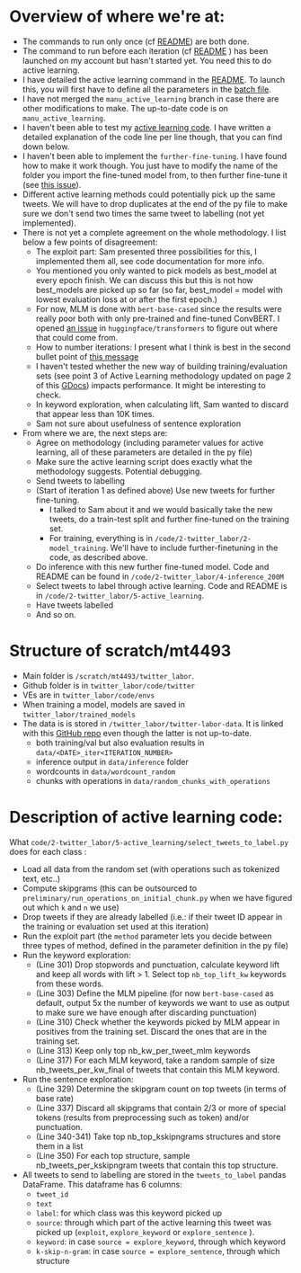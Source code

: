 # Overview of where we're at:

- The commands to run only once (cf [README](https://github.com/spfraib/twitter/tree/manu_active_learning/code/2-twitter_labor/5-active_learning#commands-to-run-only-once)) are both done.
- The command to run before each iteration (cf [README](https://github.com/spfraib/twitter/tree/manu_active_learning/code/2-twitter_labor/5-active_learning#to-run-after-each-iteration) ) has been launched on my account but hasn't started yet. You need this to do active learning.
- I have detailed the active learning command in the [README](https://github.com/spfraib/twitter/tree/manu_active_learning/code/2-twitter_labor/5-active_learning#active-learning-1). To launch this, you will first have to define all the parameters in the [batch file](https://github.com/spfraib/twitter/blob/manu_active_learning/code/2-twitter_labor/5-active_learning/select_tweets_to_label.sbatch).
- I have not merged the `manu_active_learning` branch in case there are other modifications to make. The up-to-date code is on `manu_active_learning`.
- I haven't been able to test my [active learning code](https://github.com/spfraib/twitter/blob/manu_active_learning/code/2-twitter_labor/5-active_learning/select_tweets_to_label.py). I have written a detailed explanation of the code line per line though, that you can find down below.
- I haven't been able to implement the `further-fine-tuning`. I have found how to make it work though. You just have to modify the name of the folder you import the fine-tuned model from, to then further fine-tune it (see [this issue](https://github.com/ThilinaRajapakse/simpletransformers/issues/428)).
- Different active learning methods could potentially pick up the same tweets. We will have to drop duplicates at the end of the py file to make sure we don't send two times the same tweet to labelling (not yet implemented). 
- There is not yet a complete agreement on the whole methodology. I list below a few points of disagreement:
    - The exploit part: Sam presented three possibilities for this, I implemented them all, see code documentation for more info.
    - You mentioned you only wanted to pick models as best_model at every epoch finish. We can discuss this but this is not how best_models are picked up so far (so far, best_model = model with lowest evaluation loss at or after the first epoch.)
    - For now, MLM is done with `bert-base-cased` since the results were really poor both with only pre-trained and fine-tuned ConvBERT. I opened [an issue](https://github.com/huggingface/transformers/issues/7007) in `huggingface/transformers` to figure out where that could come from. 
    - How to number iterations: I present what I think is best in the second bullet point of [this message](https://bigdatafusion.slack.com/archives/G012SA2NH51/p1599829669005600)
    - I haven't tested whether the new way of building training/evaluation sets (see point 3 of Active Learning methodology updated on page 2 of this [GDocs](https://docs.google.com/document/d/13tQQOjCHbUg_jJ_fGHeplJX5TwliqcQ_dQwrv7KoHPc/edit)) impacts performance. It might be interesting to check. 
    - In keyword exploration, when calculating lift, Sam wanted to discard that appear less than 10K times.
    - Sam not sure about usefulness of sentence exploration 
- From where we are, the next steps are:
    - Agree on methodology (including parameter values for active learning, all of these parameters are detailed in the py file)
    - Make sure the active learning script does exactly what the methodology suggests. Potential debugging.
    - Send tweets to labelling 
    - (Start of iteration 1 as defined above) Use new tweets for further fine-tuning. 
        - I talked to Sam about it and we would basically take the new tweets, do a train-test split and further fine-tuned on the training set. 
        - For training, everything is in `/code/2-twitter_labor/2-model_training`. We'll have to include further-finetuning in the code, as described above.
    - Do inference with this new further fine-tuned model. Code and README can be found in `/code/2-twitter_labor/4-inference_200M`
    - Select tweets to label through active learning. Code and README is in `/code/2-twitter_labor/5-active_learning`.
    - Have tweets labelled
    - And so on.
    



# Structure of scratch/mt4493

- Main folder is `/scratch/mt4493/twitter_labor`. 
- Github folder is in `twitter_labor/code/twitter`
- VEs are in `twitter_labor/code/envs`
- When training a model, models are saved in `twitter_labor/trained_models`
- The data is is stored in `/twitter_labor/twitter-labor-data`. It is linked with this [GitHub repo](https://github.com/manueltonneau/twitter-labor-data) even though the latter is not up-to-date.
    - both training/val but also evaluation results in `data/<DATE>_iter<ITERATION_NUMBER>`
    - inference output in `data/inference` folder
    - wordcounts in `data/wordcount_random`
     - chunks with operations in  `data/random_chunks_with_operations`
 

# Description of active learning code:
What `code/2-twitter_labor/5-active_learning/select_tweets_to_label.py` does for each class :
- Load all data from the random set (with operations such as tokenized text, etc..)
- Compute skipgrams (this can be outsourced to `preliminary/run_operations_on_initial_chunk.py` when we have figured out which `k` and `n` we use)
- Drop tweets if they are already labelled (i.e.: if their tweet ID appear in the training or evaluation set used at this iteration)
- Run the exploit part (the `method` parameter lets you decide between three types of method, defined in the parameter definition in the py file)
- Run the keyword exploration:
    - (Line 301) Drop stopwords and punctuation, calculate keyword lift and keep all words with lift > 1. Select top `nb_top_lift_kw` keywords from these words.
    - (Line 303) Define the MLM pipeline (for now `bert-base-cased` as default, output 5x the number of keywords we want to use as output to make sure we have enough after discarding punctuation)
    - (Line 310) Check whether the keywords picked by MLM appear in positives from the training set. Discard the ones that are in the training set.
    - (Line 313) Keep only top nb_kw_per_tweet_mlm keywords 
    - (Line 317) For each MLM keyword, take a random sample of size nb_tweets_per_kw_final of tweets that contain this MLM keyword. 
- Run the sentence exploration:
    - (Line 329) Determine the skipgram count on top tweets (in terms of base rate)
    - (Line 337) Discard all skipgrams that contain 2/3 or more of special tokens (results from preprocessing such as <hashtag> token) and/or punctuation. 
    - (Line 340-341) Take top nb_top_kskipngrams structures and store them in a list
    - (Line 350) For each top structure, sample nb_tweets_per_kskipngram tweets that contain this top structure. 
- All tweets to send to labelling are stored in the `tweets_to_label` pandas DataFrame. This dataframe has 6 columns:
    - `tweet_id`
    - `text`
    - `label`: for which class was this keyword picked up 
    - `source`: through which part of the active learning this tweet was picked up (`exploit`, `explore_keyword` or `explore_sentence` ).
    - `keyword`: in case `source = explore_keyword`, through which keyword 
    - `k-skip-n-gram`: in case `source = explore_sentence`, through which structure
